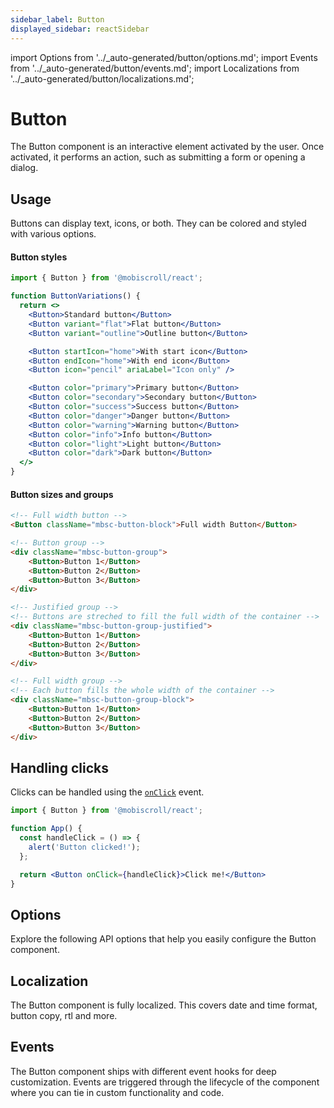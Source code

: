 ```yaml
---
sidebar_label: Button
displayed_sidebar: reactSidebar
---
```


import Options from '../\_auto-generated/button/options.md';
import Events from '../\_auto-generated/button/events.md';
import Localizations from '../\_auto-generated/button/localizations.md';

# Button

The Button component is an interactive element activated by the user.
Once activated, it performs an action, such as submitting a form or opening a dialog.

## Usage

Buttons can display text, icons, or both. They can be colored and styled with various options.

#### Button styles

```jsx
import { Button } from '@mobiscroll/react';

function ButtonVariations() {
  return <>
    <Button>Standard button</Button>
    <Button variant="flat">Flat button</Button>
    <Button variant="outline">Outline button</Button>

    <Button startIcon="home">With start icon</Button>
    <Button endIcon="home">With end icon</Button>
    <Button icon="pencil" ariaLabel="Icon only" />

    <Button color="primary">Primary button</Button>
    <Button color="secondary">Secondary button</Button>
    <Button color="success">Success button</Button>
    <Button color="danger">Danger button</Button>
    <Button color="warning">Warning button</Button>
    <Button color="info">Info button</Button>
    <Button color="light">Light button</Button>
    <Button color="dark">Dark button</Button>
  </>
}
```

#### Button sizes and groups

```html
<!-- Full width button -->
<Button className="mbsc-button-block">Full width Button</Button>

<!-- Button group -->
<div className="mbsc-button-group">
    <Button>Button 1</Button>
    <Button>Button 2</Button>
    <Button>Button 3</Button>
</div>

<!-- Justified group -->
<!-- Buttons are streched to fill the full width of the container -->
<div className="mbsc-button-group-justified">
    <Button>Button 1</Button>
    <Button>Button 2</Button>
    <Button>Button 3</Button>
</div>

<!-- Full width group -->
<!-- Each button fills the whole width of the container -->
<div className="mbsc-button-group-block">
    <Button>Button 1</Button>
    <Button>Button 2</Button>
    <Button>Button 3</Button>
</div>
```

## Handling clicks

Clicks can be handled using the [`onClick`](#event-onClick) event.

```jsx
import { Button } from '@mobiscroll/react';

function App() {
  const handleClick = () => {
    alert('Button clicked!');
  };

  return <Button onClick={handleClick}>Click me!</Button>
}
```

<div className="option-list">

## Options
Explore the following API options that help you easily configure the Button component.

<Options />

## Localization
The Button component is fully localized. This covers date and time format, button copy, rtl and more.

<Localizations />

## Events
The Button component ships with different event hooks for deep customization. Events are triggered through the lifecycle of the component where you can tie in custom functionality and code.

<Events />

</div>
